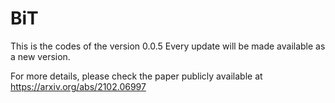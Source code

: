 # BiT

This is the codes of the version 0.0.5
Every update will be made available as a new version.

For more details, please check the paper publicly available at https://arxiv.org/abs/2102.06997
